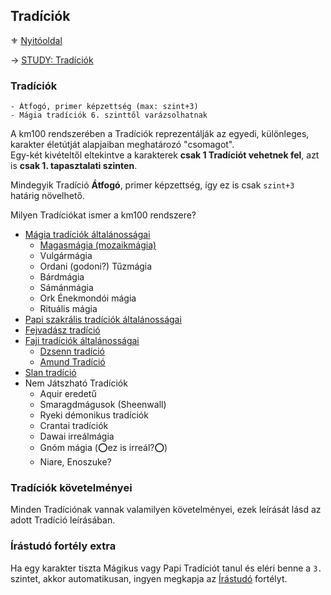 ## Tradíciók

⚜️ [Nyitóoldal](start.md)

→ [STUDY: Tradíciók](https://github.com/kaktusztea/km100/wiki/STUDY.tradiciok)

### Tradíciók
```
- Átfogó, primer képzettség (max: szint+3)
- Mágia tradíciók 6. szinttől varázsolhatnak
```

A km100 rendszerében a Tradíciók reprezentálják az egyedi, különleges, karakter életútját alapjaiban meghatározó "csomagot".\
Egy-két kivételtől eltekintve a karakterek **csak 1 Tradíciót vehetnek fel**, azt is **csak 1. tapasztalati szinten**.

Mindegyik Tradíció **Átfogó**, primer képzettség, így ez is csak `szint+3` határig növelhető.

Milyen Tradíciókat ismer a km100 rendszere?

- [Mágia tradíciók általánosságai](051_00_magia_tradiciok.md)
	- [Magasmágia (mozaikmágia)](051_01_magasmagia.md)
	- Vulgármágia
	- Ordani (godoni?) Tűzmágia
	- Bárdmágia
	- Sámánmágia
	- Ork Énekmondói mágia
	- Rituális mágia
- [Papi szakrális tradíciók általánosságai](052_00_papi_tradiciok.md)
- [Fejvadász tradíció](053_fejvadasz_tradicio.md)
- [Faji tradíciók általánosságai](054_00_faji_tradiciok.md)
	- [Dzsenn tradíció](054_01_dzsenn_tradicio.md)
	- [Amund Tradíció](054_02_amund_tradicio.md)
- [Slan tradíció](055_slan_tradicio.md)
- Nem Játszható Tradíciók
	- Aquir eredetű
	- Smaragdmágusok (Sheenwall)
	- Ryeki démonikus tradíciók
	- Crantai tradíciók
	- Dawai irreálmágia
	- Gnóm mágia (⭕ez is irreál?⭕)
	- Niare, Enoszuke?

### Tradíciók követelményei

Minden Tradíciónak vannak valamilyen követelményei, ezek leírását lásd az adott Tradíció leírásában.

### Írástudó fortély extra

Ha egy karakter tiszta Mágikus vagy Papi Tradíciót tanul és eléri benne a `3.` szintet, akkor automatikusan, ingyen megkapja az [Írástudó](irastudo) fortélyt.
